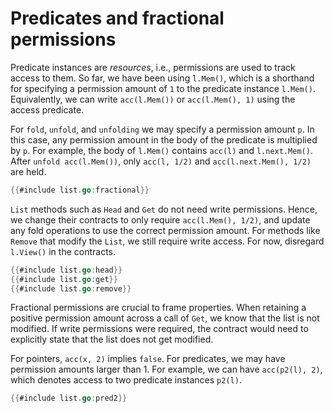 # Predicates and fractional permissions

Predicate instances are _resources_, i.e., permissions are used to track access to them.
So far, we have been using `l.Mem()`, which is a shorthand for specifying a permission amount of `1` to the predicate instance `l.Mem()`.
Equivalently, we can write `acc(l.Mem())` or `acc(l.Mem(), 1)` using the access predicate.


<!-- ``` go -->
<!-- {{#include list.go:mem}} -->
<!-- ``` -->

For `fold`, `unfold`, and `unfolding` we may specify a permission amount `p`.
In this case, any permission amount in the body of the predicate is multiplied by `p`.
For example, the body of `l.Mem()` contains `acc(l)` and `l.next.Mem()`.
After `unfold acc(l.Mem())`, only `acc(l, 1/2)` and `acc(l.next.Mem(), 1/2)` are held.

``` go verifies
{{#include list.go:fractional}}
```

`List` methods such as `Head` and `Get` do not need write permissions.
Hence, we change their contracts to only require `acc(l.Mem(), 1/2)`, and update any fold operations to use the correct permission amount.
For methods like `Remove` that modify the `List`, we still require write access.
For now, disregard `l.View()` in the contracts.
``` go verifies
{{#include list.go:head}}
{{#include list.go:get}}
{{#include list.go:remove}}
```
Fractional permissions are crucial to frame properties.
When retaining a positive permission amount across a call of `Get`, we know that the list is not modified.
If write permissions were required, the contract would need to explicitly state that the list does not get modified.


For pointers, `acc(x, 2)` implies `false`.
For predicates, we may have permission amounts larger than 1.
For example, we can have `acc(p2(l), 2)`, which denotes access to two predicate instances `p2(l)`.
``` go verifies
{{#include list.go:pred2}}
```
